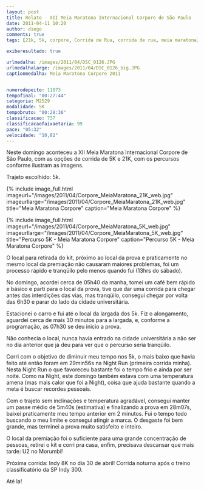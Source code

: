 ```yaml
---
layout: post
title: Relato - XII Meia Maratona Internacional Corpore de São Paulo
date: 2011-04-11 10:20
author: diego
comments: true
tags: [21k, 5k, corpore, Corrida de Rua, corrida de rua, meia maratona]

exiberesultado: true

urlmedalha: /images/2011/04/DSC_0126.JPG
urlmedalhalarge: /images/2011/04/DSC_0126_big.JPG
captionmedalha: Meia Maratona Corpore 2011


numerodepeito: 11073
tempofinal: "00:27:44"
categoria: M2529
modalidade: 5K
tempobruto: "00:28:36"
classificacao: 737
classificacaofaixaetaria: 99
pace: "05:32"
velocidade: "10,82"
---
```

Neste domingo aconteceu a XII Meia Maratona Internacional Corpore de São Paulo, com as opções de corrida de 5K e 21K, com os percursos conforme ilustram as imagens.

<!--more-->

Trajeto escolhido: 5k.

{% include image_full.html imageurl="/images/2011/04/Corpore_MeiaMaratona_21K_web.jpg" imageurllarge="/images/2011/04/Corpore_MeiaMaratona_21K_web.jpg" title="Meia Maratona Corpore" caption="Meia Maratona Corpore" %}

{% include image_full.html imageurl="/images/2011/04/Corpore_MeiaMaratona_5K_web.jpg" imageurllarge="/images/2011/04/Corpore_MeiaMaratona_5K_web.jpg" title="Percurso 5K - Meia Maratona Corpore" caption="Percurso 5K - Meia Maratona Corpore" %}

O local para retirada do kit, próximo ao local da prova e praticamente no mesmo local da premiação não causaram maiores problemas, foi um processo rápido e tranqüilo pelo menos quando fui (13hrs do sábado).

No domingo, acordei cerca de 05h40 da manha, tomei um café bem rápido e básico e parti para o local da prova, tive que dar uma corrida para chegar antes das interdições das vias, mas tranqüilo, consegui chegar por volta das 6h30 e parar do lado da cidade universitária.

Estacionei o carro e fui até o local da largada dos 5k. Fiz o alongamento, aguardei cerca de mais 30 minutos para a largada, e, conforme a programação, as 07h30 se deu inicio a prova.

Não conhecia o local, nunca havia entrado na cidade universitária a não ser no dia anterior que já deu para ver que o percurso seria tranqüilo.

Corri com o objetivo de diminuir meu tempo nos 5k, o mais baixo que havia feito até então foram em 29min56s na Night Run (primeira corrida minha). Nesta Night Run o que favoreceu bastante foi o tempo frio e ainda por ser noite. Como na Night, este domingo também estava com uma temperatura amena (mas mais calor que foi a Night), coisa que ajuda bastante quando a meta é buscar recordes pessoais.

Com o trajeto sem inclinações e temperatura agradável, consegui manter um passe médio de 5m40s (estimativa) e finalizando a prova em 28m07s, baixei praticamente meu tempo anterior em 2 minutos. Fui o tempo todo buscando o meu limite e consegui atingir a marca. O desgaste foi bem grande, mas terminei a prova muito satisfeito e inteiro.

O local da premiação foi o suficiente para uma grande  concentração de pessoas, retirei o kit e corri pra casa, enfim, precisava descansar que mais tarde: U2 no Morumbi!

Próxima corrida: Indy 8K no dia 30 de abril! Corrida noturna após o treino classificatório da SP Indy 300.

Até la!
